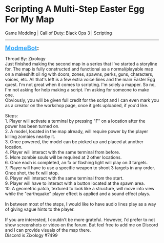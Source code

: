 # Scripting A Multi-Step Easter Egg For My Map
Game Modding | Call of Duty: Black Ops 3 | Scripting

---
<strong style="font-size: 1.4em;"><span style="text-decoration: underline;text-decoration-color: #34a7f9;"><span style="color:#34a7f9;">ModmeBot</span></span>:</strong>

<p>Thread By: Zixology<br />Just finished making the second map in a series that I&#39;ve started a storyline for. The map is fully constructed and functional as a normal/playable map on a makeshift oil rig with doors, zones, spawns, perks, guns, characters, voices, etc. All that&#39;s left is a few extra voice lines and the main Easter Egg quest. I&#39;m not great when it comes to scripting. I&#39;m solely a mapper. So no, I&#39;m not asking for help making a script. I&#39;m asking for someone to make one. <br />Obviously, you will be given full credit for the script and I can even mark you as a creator on the workshop page, once it gets uploaded, if you&#39;d like.<br /> <br />Steps:<br />1. Player will activate a terminal by pressing &quot;F&quot; on a location after the power has been turned on.<br />2. A model, located in the map already, will require power by the player killing zombies nearby it.<br />3. Once powered, the model can be picked up and placed at another location.<br />4. Player will interact with the same terminal from before.<br />5. More zombie souls will be required at 2 other locations.<br />6. Once each is completed, an fx or flashing light will play on 3 targets.<br />7. Player will have to use a specific weapon to shoot 3 targets in any order. Once shot, the fx will stop.<br />8. Player will interact with the same terminal from the start.<br />9. Player will have to interact with a button located at the spawn area.<br />10. A geometric patch, textured to look like a structure, will move into view while the &quot;earthquake&quot; player effect is applied and a sound effect plays.<br /> <br />In between most of the steps, I would like to have audio lines play as a way of giving vague hints to the player.<br /> <br />If you are interested, I couldn&#39;t be more grateful. However, I&#39;d prefer to not show screenshots or video on the forum. But feel free to add me on Discord and I can provide visuals of the map there.<br />Discord is Zixology #7499</p>
